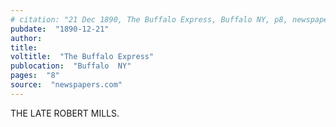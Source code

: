 ```yaml
---
# citation: "21 Dec 1890, The Buffalo Express, Buffalo NY, p8, newspapers.com."
pubdate:  "1890-12-21"
author: 
title: 
voltitle:  "The Buffalo Express"
publocation:  "Buffalo  NY"
pages:  "8"
source:  "newspapers.com"
---
```

THE LATE ROBERT MILLS.

